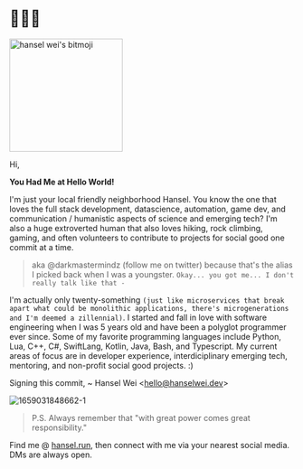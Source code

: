 
# 👋🏻👀

<div class="bitmojiAni"><img svg-inline="" src="https://d33wubrfki0l68.cloudfront.net/3ea6eb76f06258da302d0e6688da27208299515e/3c16e/_nuxt/img/52c585f.svg" alt="hansel wei's bitmoji" class="icon" height="200px" width="200px"></div> 

Hi, 

**You Had Me at Hello World!**

I'm just your local friendly neighborhood Hansel. You know the one that loves the full stack development, datascience, automation, game dev, and communication / humanistic aspects of science and emerging tech? I'm also a huge extroverted human that also loves hiking, rock climbing, gaming, and often volunteers to contribute to projects for social good one commit at a time.

> aka @darkmastermindz (follow me on twitter) because that's the alias I picked back when I was a youngster.
> `Okay... you got me... I don't really talk like that -`

I'm actually only twenty-something `(just like microservices that break apart what could be monolithic applications, there's microgenerations and I'm deemed a zillennial)`. I started and fall in love with software engineering when I was 5 years old and have been a polyglot programmer ever since. Some of my favorite programming languages include Python, Lua, C++, C#, SwiftLang, Kotlin, Java, Bash, and Typescript. My current areas of focus are in developer experience, interdiciplinary emerging tech, mentoring, and non-profit social good projects. :)

Signing this commit,
 ~ Hansel Wei <<hello@hanselwei.dev>>
 
 ![1659031848662-1](https://user-images.githubusercontent.com/6164335/196332880-40364e58-a113-4efd-8f88-62ccbf864a63.jpeg)
 
 > P.S. Always remember that "with great power comes great responsibility."

Find me @ [hansel.run](https://hansel.run), then connect with me via your nearest social media. DMs are always open.
